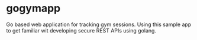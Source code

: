 # gogymapp
Go based web application for tracking gym sessions. Using this sample app to get familiar wit developing secure REST APIs using golang.
